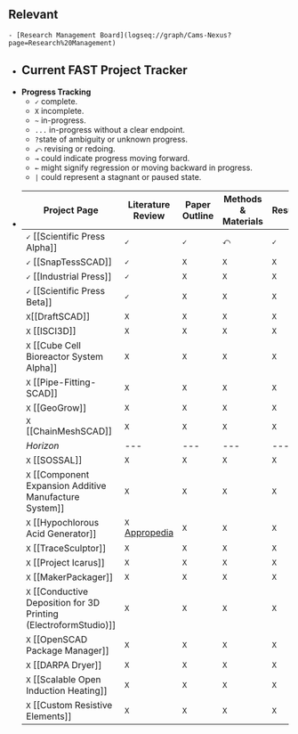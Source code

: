 ## Relevant
	- [Research Management Board](logseq://graph/Cams-Nexus?page=Research%20Management)
- ## Current FAST Project Tracker
- **Progress Tracking**
	- `✓` complete.
	- `X` incomplete.
	- `~` in-progress.
	- `...` in-progress without a clear endpoint.
	- `?`state of ambiguity or unknown progress.
	- `⤺` revising or redoing.
	- `→` could indicate progress moving forward.
	- `←` might signify regression or moving backward in progress.
	- `|` could represent a stagnant or paused state.
- |Project Page|Literature Review|Paper Outline|Methods & Materials|Results|Discussion & Conclusion|Paper Revision & Edits|Peer Review|
  |--|--|--|--|--|--|--|--|
  | `✓` [[Scientific Press Alpha]] |`✓`|`✓`|`⤺`|`✓`|`✓`|`X`|`X`|
  | `✓` [[SnapTessSCAD]] |`✓`|`X`|`X`|`X`|`X`|`X`|`X`|
  |`✓` [[Industrial Press]]  |`✓`|`X`|`X`|`X`|`X`|`X`|`X`|
  |`✓` [[Scientific Press Beta]]  |`✓`|`X`|`X`|`X`|`X`|`X`|`X`|
  |`X`[[DraftSCAD]]|`X`|`X`|`X`|`X`|`X`|`X`|`X`|
  |`X` [[ISCI3D]]  |`X`|`X`|`X`|`X`|`X`|`X`|`X`|
  |`X` [[Cube Cell Bioreactor System Alpha]]  |`X`|`X`|`X`|`X`|`X`|`X`|`X`|
  |`X` [[Pipe-Fitting-SCAD]] |`X`|`X`|`X`|`X`|`X`|`X`|`X`|
  |`X` [[GeoGrow]] |`X`|`X`|`X`|`X`|`X`|`X`|`X`|
  |`X` [[ChainMeshSCAD]] |`X`|`X`|`X`|`X`|`X`|`X`|`X`|
  |*Horizon*|---|---|---|---|---|---|---|
  |`X` [[SOSSAL]]|`X`|`X`|`X`|`X`|`X`|`X`|`X`|
  |`X` [[Component Expansion Additive Manufacture System]]  |`X`|`X`|`X`|`X`|`X`|`X`|`X`|
  |`X` [[Hypochlorous Acid Generator]]  |`X` [Appropedia](https://www.appropedia.org/Literature_Review:_Open_Source_Hypochlorous_Acid_Generator) |`X`|`X`|`X`|`X`|`X`|`X`|
  |`X` [[TraceSculptor]] |`X`|`X`|`X`|`X`|`X`|`X`|`X`|
  |`X` [[Project Icarus]]  |`X`|`X`|`X`|`X`|`X`|`X`|`X`|
  |`X` [[MakerPackager]] |`X`|`X`|`X`|`X`|`X`|`X`|`X`|
  |`X` [[Conductive Deposition for 3D Printing (ElectroformStudio)]] |`X`|`X`|`X`|`X`|`X`|`X`|`X`|
  |`X` [[OpenSCAD Package Manager]] |`X`|`X`|`X`|`X`|`X`|`X`|`X`|
  |`X` [[DARPA Dryer]] |`X`|`X`|`X`|`X`|`X`|`X`|`X`|
  |`X` [[Scalable Open Induction Heating]] |`X`|`X`|`X`|`X`|`X`|`X`|`X`|
  |`X` [[Custom Resistive Elements]] |`X`|`X`|`X`|`X`|`X`|`X`|`X`|
